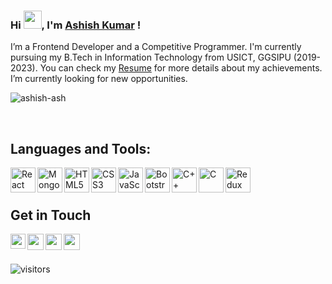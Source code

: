 <!--
**puneet-goel/puneet-goel** is a ✨ _special_ ✨ repository because its `README.md` (this file) appears on your GitHub profile.
-->

### Hi <img src="https://github.com/TheDudeThatCode/TheDudeThatCode/blob/master/Assets/Hi.gif" width="29px" height="29px">, I'm [Ashish Kumar](https://www.linkedin.com/in/ashish-kumar-1908271ba/) !
I’m a Frontend Developer and a Competitive Programmer. I'm currently pursuing my B.Tech in Information Technology from USICT, GGSIPU (2019-2023). You can check my [Resume](https://drive.google.com/file/d/11gUJ-NQ191VsWGfMcC_sw4ipOsmmAVvA/view?usp=share_link) for more details about my achievements. I’m currently looking for new opportunities. 

<p align="left"> <img src="https://komarev.com/ghpvc/?username=ashish-ash&label=Profile%20views&color=0e75b6&style=flat" alt="ashish-ash" /> </p>
<br />

## Languages and Tools:
<img align="left" alt="React" width="40px" src="https://img.icons8.com/plasticine/100/000000/react.png" />
<img align="left" alt="MongoDB" width="40px" src="https://img.icons8.com/color/48/000000/mongodb.png" /> 
<img align="left" alt="HTML5" width="40px" src="https://img.icons8.com/color/48/000000/html-5--v1.png" />
<img align="left" alt="CSS3" width="40px" src="https://img.icons8.com/color/48/000000/css3.png" />
<img align="left" alt="JavaScript" width="40px" src="https://img.icons8.com/color/48/000000/javascript--v1.png" />
<img align="left" alt="Bootstrap" width="40px" src="https://img.icons8.com/color/48/000000/bootstrap.png" />
<img align="left" alt="C++" width="40px" src="https://img.icons8.com/color/50/000000/c-plus-plus-logo.png" />
<img align="left" alt="C" width="40px" src="https://img.icons8.com/color/48/000000/c-programming.png" /> 
<img align="left" alt="Redux" width="40px" src="https://img.icons8.com/color/48/000000/redux.png"/>

<br />
<br />

## Get in Touch
<a href="https://www.linkedin.com/in/ashish-kumar-1908271ba/">
  <img align="left" width="24px" src="https://img.icons8.com/external-justicon-lineal-color-justicon/64/000000/external-linkedin-social-media-justicon-lineal-color-justicon.png"/>
</a>
<a href="mailto:ak9810125073@gmail.com">
  <img align="left" width="26px" src="https://img.icons8.com/external-justicon-lineal-color-justicon/64/000000/external-gmail-social-media-justicon-lineal-color-justicon.png"/>
</a>
<a href="https://leetcode.com/Ashish_9810/">
  <img align="left" width="26px" src="https://img.icons8.com/external-tal-revivo-color-tal-revivo/24/000000/external-level-up-your-coding-skills-and-quickly-land-a-job-logo-color-tal-revivo.png"/>
</a>
<a href="https://www.codechef.com/users/aashish_9810">
  <img align="left" width="26px" src="https://img.icons8.com/fluency/48/000000/codechef.png"/>
</a>

<br />
<br />

![visitors](https://visitor-badge.laobi.icu/badge?page_id=Ashish-ash.Ashish-ash)
